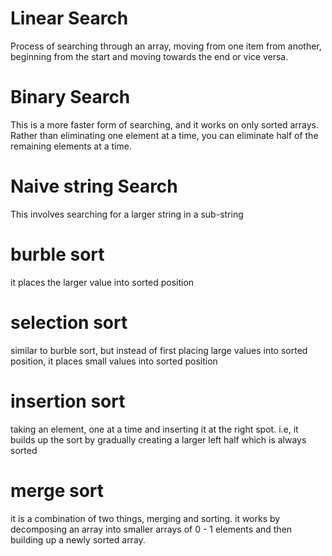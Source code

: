 # Linear Search
Process of searching through an array, moving from one item from another, beginning from the start and moving towards the end or vice versa.

# Binary Search
This is a more faster form of searching, and it works on only sorted arrays. Rather than eliminating one element at a time, you can eliminate half of the remaining elements at a time.

# Naive string Search
This involves searching for a larger string in a sub-string

# burble sort
it places the larger value into sorted position

# selection sort
similar to burble sort, but instead of first placing large values into sorted position, it places small values into sorted position 

# insertion sort
taking an element, one at a time and inserting it at the right spot. i.e, it builds up the sort by gradually creating a larger left half which is always sorted

# merge sort
it is a combination of two things, merging and sorting. it works by decomposing an array into smaller arrays of 0 - 1 elements and then building up a newly sorted array.